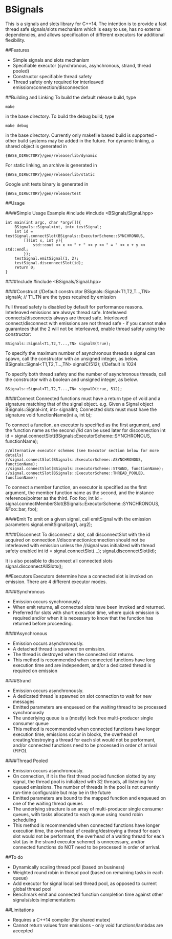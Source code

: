 # BSignals

This is a signals and slots library for C++14. The intention is to provide a
fast thread safe signals/slots mechanism which is easy to use, has 
no external dependencies, and allows specification of different executors for 
additional flexibility.

##Features
- Simple signals and slots mechanism
- Specifiable executor (synchronous, asynchronous, strand, thread pooled)
- Constructor specifiable thread safety 
- Thread safety only required for interleaved emission/connection/disconnection

##Building and Linking
To build the default release build, type
    
    make
    
in the base directory.
To build the debug build, type
    
    make debug
    
in the base directory.
Currently only makefile based build is supported - other build systems may be added
in the future. 
For dynamic linking, a shared object is generated in
    
    {BASE_DIRECTORY}/gen/release/lib/dynamic
    
For static linking, an archive is generated in
    
    {BASE_DIRECTORY}/gen/release/lib/static
    
Google unit tests binary is generated in
    
    {BASE_DIRECTORY}/gen/release/test
    
##Usage

####Simple Usage Example
    #include <iostream>
    #include <BSignals/Signal.hpp>

    int main(int argc, char *argv[]){
        BSignals::Signal<int, int> testSignal;
        int id = testSignal.connectSlot(BSignals::ExecutorScheme::SYNCHRONOUS, 
            [](int x, int y){
                std::cout << x << " + " << y << " = " << x + y << std::endl;
            });
        testSignal.emitSignal(1, 2);
        testSignal.disconnectSlot(id);
        return 0;
    }

####Include
    #include <BSignals/Signal.hpp>

####Construct
    //Default constructor
    BSignals::Signal<T1,T2,T...,TN> signalA; // T1..TN are the types required by emission

Full thread safety is disabled by default for performance reasons. 
Interleaved emissions are always thread safe.
Interleaved connects/disconnects always are thread safe.
Interleaved connect/disconnect with emissions are not thread safe - if you cannot
make guarantees that the 2 will not be interleaved, enable thread safety using the constructor:
    
    BSignals::Signal<T1,T2,T...,TN> signalB(true);
    
To specify the maximum number of asynchronous threads a signal can spawn, call
 the constructor with an unsigned integer, as below.
    BSignals::Signal<T1,T2,T...,TN> signalC(512); //Default is 1024

To specify both thread safety and the number of asynchronous threads, call the 
constructor with a boolean and unsigned integer, as below.
    
    BSignals::Signal<T1,T2,T...,TN> signalD(true, 512);
    
####Connect
Connected functions must have a return type of void and a signature matching that
of the signal object.
e.g. Given a Signal object
    BSignals::Signal<int, int> signalInt;
Connected slots must must have the signature
    void functionName(int a, int b);

To connect a function, an executor is specified as the first argument, and the
function name as the second
    //id can be used later for disconnection
    int id = signal.connectSlot(BSignals::ExecutorScheme::SYNCHRONOUS, functionName);

    //Alternative executor schemes (see Executor section below for more details)
    //signal.connectSlot(BSignals::ExecutorScheme::ASYNCHRONOUS, functionName);
    //signal.connectSlot(BSignals::ExecutorScheme::STRAND, functionName);
    //signal.connectSlot(BSignals::ExecutorScheme::THREAD_POOLED, functionName);

To connect a member function, an executor is specified as the first argument, 
the member function name as the second, and the instance reference/pointer as the third.
    Foo foo;
    int id = signal.connectMemberSlot(BSignals::ExecutorScheme::SYNCHRONOUS, &Foo::bar, foo);

####Emit
To emit on a given signal, call emitSignal with the emission parameters
    signal.emitSignal(arg1, arg2);

####Disconnect
To disconnect a slot, call disconnectSlot with the id acquired on connection
    //disconnection/connection should not be interleaved with emission unless the
    //signal was initialized with thread safety enabled
    int id = signal.connectSlot(...);
    signal.disconnectSlot(id);
    
It is also possible to disconnect all connected slots
    signal.disconnectAllSlots();

##Executors
Executors determine how a connected slot is invoked on emission. There are 4
different executor modes.

####Synchronous
- Emission occurs synchronously.
- When emit returns, all connected slots have been invoked and returned.
- Preferred for slots with short execution time, where quick emission is
required and/or when it is necessary to know that the function has returned
before proceeding.

####Asynchronous
- Emission occurs asynchronously.
- A detached thread is spawned on emission.
- The thread is destroyed when the connected slot returns.
- This method is recommended when connected functions have long execution time
and are independent, and/or a dedicated thread is required on emission

####Strand
- Emission occurs asynchronously.
- A dedicated thread is spawned on slot connection to wait for new messages
- Emitted parameters are enqueued on the waiting thread to be processed synchronously
- The underlying queue is a (mostly) lock free multi-producer single consumer queue
- This method is recommended when connected functions have longer execution
time, emissions occur in blocks, the overhead of creating/destroying a thread
for each slot would not be performant, and/or connected functions need to be
processed in order of arrival (FIFO).

####Thread Pooled
- Emission occurs asynchronously. 
- On connection, if it is the first thread pooled function slotted by any signal, 
the thread pool is initialized with 32 threads, all listening for queued emissions.
The number of threads in the pool is not currently run-time configurable but may
be in the future
- Emitted parameters are bound to the mapped function and enqueued on one of the
waiting thread queues
- The underlying structure is an array of multi-producer single consumer queues,
with tasks allocated to each queue using round robin scheduling
- This method is recommended when connected functions have longer execution time,
the overhead of creating/destroying a thread for each slot would not be performant,
the overhead of a waiting thread for each slot (as in the strand executor scheme)
is unnecessary, and/or connected functions do NOT need to be processed in order
of arrival.  

##To do
- Dynamically scaling thread pool (based on business)
- Weighted round robin in thread pool (based on remaining tasks in each queue)
- Add executor for signal localised thread pool, as opposed to current global
thread pool
- Benchmark emit and connected function completion time against other 
signals/slots implementations

##Limitations
- Requires a C++14 compiler (for shared mutex)
- Cannot return values from emissions - only void functions/lambdas are accepted